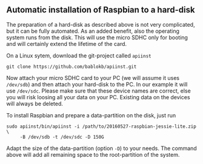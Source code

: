Automatic installation of Raspbian to a hard-disk
-------------------------------------------------

The preparation of a hard-disk as described above is not very complicated,
but it can be fully automated. As an added benefit, also the operating
system runs from the disk. This will use the micro SDHC only for booting
and will certainly extend the lifetime of the card.

On a Linux sytem, download the git-project called `apiinst`

    git clone https://github.com/bablokb/apiinst.git

Now attach your micro SDHC card to your PC (we will assume it uses
`/dev/sdb`) and then attach your hard-disk to the PC. In our example
it will use `/dev/sdc`. Please make sure that these device names
are correct, else you will risk loosing all your data on your PC. Existing
data on the devices will always be deleted.

To install Raspbian and prepare a data-partition on the disk, just run

    sudo apiinst/bin/apiinst -i /path/to/20160527-raspbian-jessie-lite.zip \
         -B /dev/sdb -t /dev/sdc -D 150G

Adapt the size of the data-partition (option `-D`) to your needs. The
command above will add all remaining space to the root-partition of the
system.
